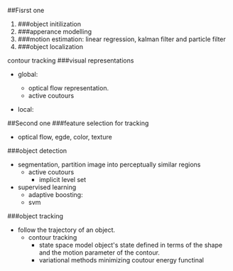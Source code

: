 ##Fisrst one
1. ###object initilization
2. ###apperance modelling
3. ###motion estimation: linear regression, kalman filter and particle filter
4. ###object localization

contour tracking
###visual representations
* global: 
   * optical flow representation. 
   * active coutours         

* local: 

##Second one
###feature selection for tracking
* optical flow, egde, color, texture

###object detection
* segmentation, partition image into perceptually similar regions
   * active coutours
      * implicit level set
* supervised learning
   * adaptive boosting: 
   * svm

###object tracking
* follow the trajectory of an object.
   * contour tracking
      * state space model
         object's state defined in terms of the shape and the motion parameter of the contour.
      * variational methods
         minimizing coutour energy functinal